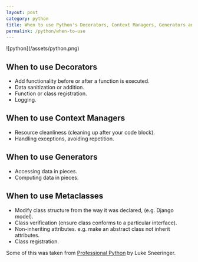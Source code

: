 ```yaml
---
layout: post
category: python
title: When to use Python's Decorators, Context Managers, Generators and Metaclasses
permalink: /python/when-to-use
---
```

<div class="wide-logos" markdown="1">
![python](/assets/python.png)
</div>

## When to use Decorators

- Add functionality before or after a function is executed.
- Data sanitization or addition.
- Function or class registration.
- Logging.

## When to use Context Managers

- Resource cleanliness (cleaning up after your code block).
- Handling exceptions, avoiding repetition.

## When to use Generators

- Accessing data in pieces.
- Computing data in pieces.

## When to use Metaclasses

- Modify class structure from the way it was declared, (e.g. Django model).
- Class verification (ensure class conforms to a particular interface).
- Non-inheriting attributes. e.g. make an abstract class not inherit attributes.
- Class registration.

Some of this was taken from [Professional
Python](http://www.wrox.com/WileyCDA/WroxTitle/Professional-Python.productCd-1119070856.html)
by Luke Sneeringer.

